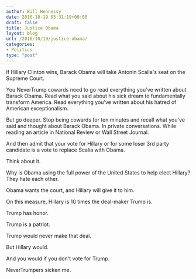 ```yaml
---
author: Bill Hennessy
date: 2016-10-19 05:31:19+00:00
draft: false
title: Justice Obama
layout: blog
url: /2016/10/19/justice-obama/
categories:
- Politics
type: "post"
---
```


If Hillary Clinton wins, Barack Obama will take Antonin Scalia's seat on the Supreme Court.

You NeverTrump cowards need to go read everything you've written about Barack Obama. Read what you said about his sick dream to fundamentally transform America. Read everything you've written about his hatred of American exceptionalism.

But go deeper. Stop being cowards for ten minutes and recall what you've said and thought about Barack Obama. In private conversations. While reading an article in National Review or Wall Street Journal.

And then admit that your vote for Hillary or for some loser 3rd party candidate is a vote to replace Scalia with Obama.

Think about it.

Why is Obama using the full power of the United States to help elect Hillary? They hate each other.

Obama wants the court, and Hillary will give it to him.

On this measure, Hillary is 10 times the deal-maker Trump is.

Trump has honor.

Trump is a patriot.

Trump would never make that deal.

But Hillary would.

And you would if you don't vote for Trump.

NeverTrumpers sicken me.
